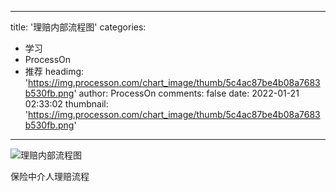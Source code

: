 
---
title: '理赔内部流程图'
categories: 
 - 学习
 - ProcessOn
 - 推荐
headimg: 'https://img.processon.com/chart_image/thumb/5c4ac87be4b08a7683b530fb.png'
author: ProcessOn
comments: false
date: 2022-01-21 02:33:02
thumbnail: 'https://img.processon.com/chart_image/thumb/5c4ac87be4b08a7683b530fb.png'
---

<div>   
<img class="thumb" alt="理赔内部流程图" src="https://img.processon.com/chart_image/thumb/5c4ac87be4b08a7683b530fb.png" referrerpolicy="no-referrer">
<p>保险中介人理赔流程</p>  
</div>
            